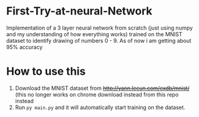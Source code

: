 # First-Try-at-neural-Network
Implementation of a 3 layer neural network from scratch (just using numpy and my understanding of how everything works) trained on the MNIST dataset to identify drawing of numbers 0 - 9.
As of now i am getting about 95% accuracy 

# How to use this
1. Download the MNIST dataset from ~~http://yann.lecun.com/exdb/mnist/~~ (this no longer works on chrome download instead from this repo instead
2. Run ```py main.py``` and it will automatically start training on the dataset.
